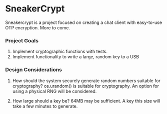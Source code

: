 # SneakerCrypt
Sneakercrypt is a project focused on creating a chat client with easy-to-use OTP encryption. More to come.

### Project Goals
1. Implement cryptographic functions with tests.
2. Implement functionality to write a large, random key to a USB

### Design Considerations
1. How should the system securely generate random numbers suitable for cryptography?
   os.urandom() is suitable for cryptography. An option for using a physical RNG will be considered.

2. How large should a key be?
   64MB may be sufficient. A key this size will take a few minutes to generate.
